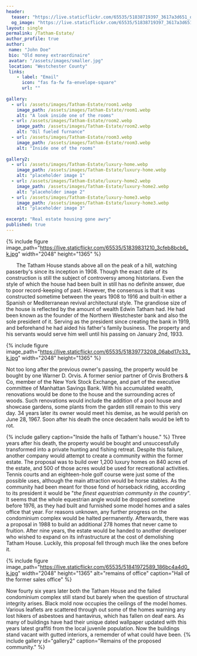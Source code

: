 ```yaml
---
header:
  teaser: "https://live.staticflickr.com/65535/51838719397_3617a3d651_o.jpg"
  og_image: "https://live.staticflickr.com/65535/51838719397_3617a3d651_o.jpg"
layout: single
permalink: /Tatham-Estate/
author_profile: true
author: 
 name: "John Doe"
 bio: "Old money extraordinaire"
 avatar: "/assets/images/smaller.jpg"
 location: "Westchester County"  
 links:
    - label: "Email"
      icon: "fas fa-fw fa-envelope-square"
      url: ""
    
gallery:
  - url: /assets/images/Tatham-Estate/room1.webp
    image_path: /assets/images/Tatham-Estate/room1.webp
    alt: "A look inside one of the rooms"
  - url: /assets/images/Tatham-Estate/room2.webp
    image_path: /assets/images/Tatham-Estate/room2.webp
    alt: "Oil fueled furnance"
  - url: /assets/images/Tatham-Estate/room3.webp
    image_path: /assets/images/Tatham-Estate/room3.webp
    alt: "Inside one of the rooms"
    
gallery2:
  - url: /assets/images/Tatham-Estate/luxury-home.webp
    image_path: /assets/images/Tatham-Estate/luxury-home.webp
    alt: "placeholder image 1"
  - url: /assets/images/Tatham-Estate/luxury-home2.webp
    image_path: /assets/images/Tatham-Estate/luxury-home2.webp
    alt: "placeholder image 2"
  - url: /assets/images/Tatham-Estate/luxury-home3.webp
    image_path: /assets/images/Tatham-Estate/luxury-home3.webp
    alt: "placeholder image 3"
      
excerpt: "Real estate housing gone awry"       
published: true
---
```




{% include figure image_path="https://live.staticflickr.com/65535/51839831210_3cfeb8bcb6_k.jpg" width="2048" height="1365" %}

&emsp;&emsp;The Tatham House stands above all on the peak of a hill, watching passerby's since its inception in 1908. Though the exact date of its construction is still the subject of controversy among historians. Even the style of which the house had been built in still has no definite answer, due to poor record-keeping of past. However, the consensus is that it was constructed sometime between the years 1908 to 1916 and built-in either a Spanish or Mediterranean revival architectural style. The grandiose size of the house is reflected by the amount of wealth Edwin Tatham had. He had been known as the founder of the Northern Westchester bank and also the sole president of it. Serving as the president since creating the bank in 1919, and beforehand he had aided his father's family business. The property and his servants would serve him well until his passing on January 2nd, 1933. 

{% include figure image_path="https://live.staticflickr.com/65535/51839773208_06abd17c33_k.jpg" width="2048" height="1365" %}

Not too long after the previous owner's passing, the property would be bought by one Warner D. Orvis. A former senior partner of Orvis Brothers & Co, member of the New York Stock Exchange, and part of the executive committee of Manhattan Savings Bank. With his accumulated wealth, renovations would be done to the house and the surrounding acres of woods. Such renovations would include the addition of a pool house and showcase gardens, some plants from the garden still remain to this very day. 34 years later its owner would meet his demise, as he would perish on June 28, 1967. Soon after his death the once decadent halls would be left to rot.

{% include gallery caption="Inside the halls of Tatham's house." %}
Three years after his death, the property would be bought and unsuccessfully transformed into a private hunting and fishing retreat. Despite this failure, another company would attempt to create a community within the former estate. The proposal was to build over 1,200 luxury homes on 840 acres of the estate, and 500 of those acres would be used for recreational activities. Tennis courts and an eighteen-hole golf course were just some of the possible uses, although the main attraction would be horse stables. As the community had been meant for those fond of horseback riding, according to its president it would be "*the finest equestrian community in the country*". It seems that the whole equestrian angle would be dropped sometime before 1976, as they had built and furnished some model homes and a sales office that year. For reasons unknown, any further progress on the condominium complex would be halted permanently. Afterwards, there was a proposal in 1988 to build an additional 278 homes that never came to fruition. After nine years, the estate would be handed to another developer who wished to expand on its infrastructure at the cost of demolishing Tatham House. Luckily, this proposal fell through much like the ones before it. 

{% include figure image_path="https://live.staticflickr.com/65535/51841972589_186bc4a4d0_k.jpg" width="2048" height="1365" alt="remains of office" caption="Hall of the former sales office" %}

Now fourty six years later both the Tatham House and the failed condominium complex still stand but barely when the question of structural integrity arises. Black mold now occupies the ceilings of the model homes. Various leaflets are scattered through out some of the homes warning any lost hikers of asbestoes and hantavirus, which has fallen on deaf ears. As many of buildings have had their unique dated wallpaper updated with this years latest graffiti from the local juvenile population. Now the buildings stand vacant with gutted interiors, a rememder of what could have been. 
{% include gallery id="gallery2" caption="Remains of the proposed community." %}
